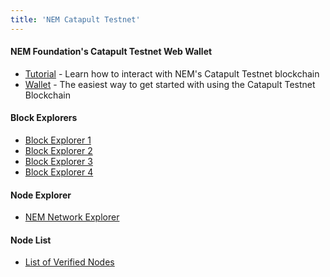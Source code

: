 ```yaml
---
title: 'NEM Catapult Testnet'
---
```


#### NEM Foundation's Catapult Testnet Web Wallet
* [Tutorial]( https://forum.nem.io/t/guide-to-using-nf-catapult-testnet-beta-wallet/22045) - Learn how to interact with NEM's Catapult Testnet blockchain
* [Wallet](http://nfwallet.z31.web.core.windows.net/) - The easiest way to get started with using the Catapult Testnet Blockchain

#### Block Explorers
* [Block Explorer 1](http://40.90.163.184:8000/#/blocks/0) 
* [Block Explorer 2](http://13.114.200.132:8000/#/blocks/0)
* [Block Explorer 3](http://52.194.207.217:8000/#/blocks/0)
* [Block Explorer 4](http://47.107.245.217:8000/#/blocks/0)

#### Node Explorer
* [NEM Network Explorer](http://3.17.139.170:8080/)

#### Node List
* [List of Verified Nodes](https://docs.google.com/document/d/1xYL59BRr8K5YTddErB4hxP7N6CScF6othJ4rjE5yIpA/edit)